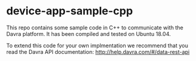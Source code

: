 # device-app-sample-cpp
This repo contains some sample code in C++ to communicate with the Davra platform. It has been compiled and tested on Ubuntu 18.04.

To extend this code for your own implmentation we recommend that you read the Davra API documentation: http://help.davra.com/#/data-rest-api
